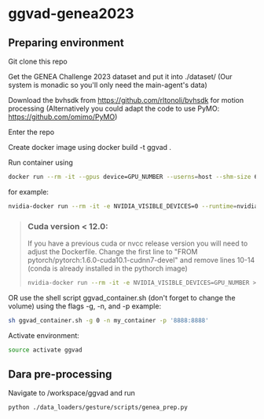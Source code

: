 # ggvad-genea2023

## Preparing environment

Git clone this repo

Get the GENEA Challenge 2023 dataset and put it into ./dataset/
(Our system is monadic so you'll only need the main-agent's data)

Download the bvhsdk from https://github.com/rltonoli/bvhsdk for motion processing
(Alternatively you could adapt the code to use PyMO: https://github.com/omimo/PyMO)

Enter the repo

Create docker image using 
docker build -t ggvad .

Run container using

```sh
docker run --rm -it --gpus device=GPU_NUMBER --userns=host --shm-size 64G -v /MY_DIR/ggvad-genea2023:/workspace/ggvad/ -p PORT_NUMBR --name CONTAINER_NAME ggvad:latest /bin/bash
```

for example:
```sh
nvidia-docker run --rm -it -e NVIDIA_VISIBLE_DEVICES=0 --runtime=nvidia --userns=host --shm-size 64G -v C:\ProgramFiles\ggvad-genea2023:/workspace/my_repo -p '8888:8888' --name my_container ggvad:latest /bin/bash
```

> ### Cuda version < 12.0:
> 
> If you have a previous cuda or nvcc release version you will need to adjust the Dockerfile. Change the first line to "FROM pytorch/pytorch:1.6.0-cuda10.1-cudnn7-devel" and remove lines 10-14 (conda is already installed in the pythorch image)
> 
> ```sh
> nvidia-docker run --rm -it -e NVIDIA_VISIBLE_DEVICES=GPU_NUMBER > --runtime=nvidia --userns=host --shm-size 64G -v /work/rodolfo.tonoli/GestureDiffusion:/workspace/gesture-diffusion/ -p $port --name gestdiff_container$number multimodal-research-group-mdm:latest /bin/bash
> ```


OR use the shell script ggvad_container.sh (don't forget to change the volume) using the flags -g, -n, and -p
example:
```sh
sh ggvad_container.sh -g 0 -n my_container -p '8888:8888'
```

Activate environment:
```sh
source activate ggvad
```

## Dara pre-processing

Navigate to /workspace/ggvad and run

```sh
python ./data_loaders/gesture/scripts/genea_prep.py
```



